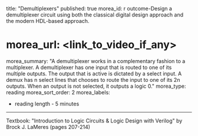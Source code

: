 title: "Demultiplexers"
published: true
morea_id: r outcome-Design a demultiplexer circuit using both the classical digital design approach and the modern HDL-based approach.
# morea_url: <link_to_video_if_any>
morea_summary: "A demultiplexer works in a complementary fashion to a multiplexer. A demultiplexer has one input that is routed to one of its multiple outputs. The output that is active is dictated by a select input. A demux has n select lines that chooses to route the input to one of its 2n outputs. When an output is not selected, it outputs a logic 0."
morea_type: reading
morea_sort_order: 2
morea_labels:
 - reading length - 5 minutes
---
Textbook: "Introduction to Logic Circuits & Logic Design with Verilog" by Brock J. LaMeres (pages 207-214)